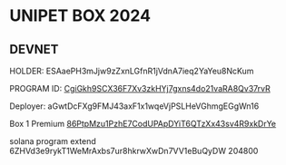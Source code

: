 # UNIPET BOX 2024

## DEVNET

HOLDER: ESAaePH3mJjw9zZxnLGfnR1jVdnA7ieq2YaYeu8NcKum

PROGRAM ID: [CgiGkh9SCX36F7Xv3zkHYj7gxns4do21vaRA8Qv37rvR](https://explorer.solana.com/address/CgiGkh9SCX36F7Xv3zkHYj7gxns4do21vaRA8Qv37rvR?cluster=devnet)

Deployer: aGwtDcFXg9FMJ43axF1x1wqeVjPSLHeVGhmgEGgWn16

Box 1 Premium [86PtpMzu1PzhE7CodUPApDYiT6QTzXx43sv4R9xkDrYe](https://explorer.solana.com/address/86PtpMzu1PzhE7CodUPApDYiT6QTzXx43sv4R9xkDrYe?cluster=devnet)

solana program extend 6ZHVd3e9rykT1WeMrAxbs7ur8hkrwXwDn7VV1eBuQyDW 204800
